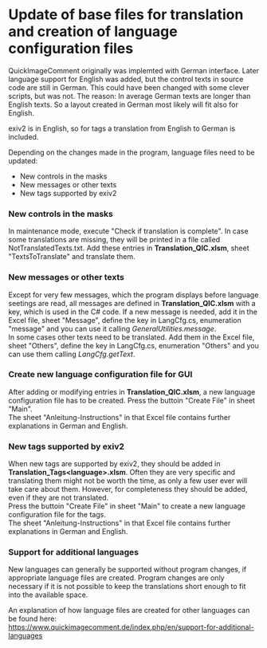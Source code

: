 Update of base files for translation and creation of language configuration files
==================

QuickImageComment originally was implemted with German interface. Later language support for English was added, but the control texts in source code are still in German. This could have been changed with some clever scripts, but was not. The reason: In average German texts are longer than English texts. So a layout created in German most likely will fit also for English.

exiv2 is in English, so for tags a translation from English to German is included.

Depending on the changes made in the program, language files need to be updated:

* New controls in the masks
* New messages or other texts
* New tags supported by exiv2

### New controls in the masks

In maintenance mode, execute "Check if translation is complete". In case some translations are missing, they will be printed in a file called NotTranslatedTexts.txt. Add these entries in __Translation_QIC.xlsm__, sheet "TextsToTranslate" and translate them.

### New messages or other texts

Except for very few messages, which the program displays before language seetings are read, all messages are defined in __Translation_QIC.xlsm__ with a key, which is used in the C# code. If a new message is needed, add it in the Excel file, sheet "Message", define the key in LangCfg.cs, enumeration "message" and you can use it calling _GeneralUtilities.message_.  
In some cases other texts need to be translated. Add them in the Excel file, sheet "Others", define the key in LangCfg.cs, enumeration "Others" and you can use them calling _LangCfg.getText_.

### Create new language configuration file for GUI

After adding or modifying entries in __Translation_QIC.xlsm__, a new language configuration file has to be created. Press the buttoin "Create File" in sheet "Main".  
The sheet "Anleitung-Instructions" in that Excel file contains further explanations in German and English.


### New tags supported by exiv2

When new tags are supported by exiv2, they should be added in __Translation_Tags\<language\>.xlsm__. Often they are very specific and translating them might not be worth the time, as only a few user ever will take care about them. However, for completeness they should be added, even if they are not translated.  
Press the buttoin "Create File" in sheet "Main" to create a new language configuration file for the tags.   
The sheet "Anleitung-Instructions" in that Excel file contains further explanations in German and English.

### Support for additional languages

New languages can generally be supported without program changes, if appropriate language files are created. Program changes are only necessary if it is not possible to keep the translations short enough to fit into the available space.

An explanation of how language files are created for other languages can be found here:  
https://www.quickimagecomment.de/index.php/en/support-for-additional-languages
